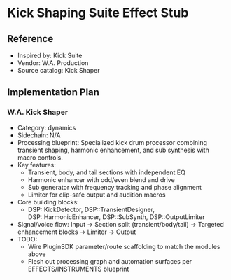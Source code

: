 # Kick Shaping Suite Effect Stub

## Reference
- Inspired by: Kick Suite
- Vendor: W.A. Production
- Source catalog: Kick Shaper

## Implementation Plan
### W.A. Kick Shaper
- Category: dynamics
- Sidechain: N/A
- Processing blueprint: Specialized kick drum processor combining transient shaping, harmonic enhancement, and sub synthesis with macro controls.
- Key features:
  - Transient, body, and tail sections with independent EQ
  - Harmonic enhancer with odd/even blend and drive
  - Sub generator with frequency tracking and phase alignment
  - Limiter for clip-safe output and audition macros
- Core building blocks:
  - DSP::KickDetector, DSP::TransientDesigner, DSP::HarmonicEnhancer, DSP::SubSynth, DSP::OutputLimiter
- Signal/voice flow: Input → Section split (transient/body/tail) → Targeted enhancement blocks → Limiter → Output
- TODO:
  - Wire PluginSDK parameter/route scaffolding to match the modules above
  - Flesh out processing graph and automation surfaces per EFFECTS/INSTRUMENTS blueprint
